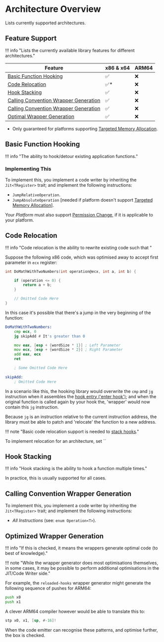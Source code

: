 # Architecture Overview

Lists currently supported architectures.

## Feature Support

!!! info "Lists the currently available library features for different architectures."

| Feature                                                                         | x86 & x64 | ARM64 |
| ------------------------------------------------------------------------------- | --------- | ----- |
| [Basic Function Hooking](#basic-function-hooking)                               | ✅         | ❌     |
| [Code Relocation](#code-relocation)                                             | ✅*        | ❌     |
| [Hook Stacking](#hook-stacking)                                                 | ✅         | ❌     |
| [Calling Convention Wrapper Generation](#calling-convention-wrapper-generation) | ✅         | ❌     |
| [Calling Convention Wrapper Generation](#calling-convention-wrapper-generation) | ✅         | ❌     |
| [Optimal Wrapper Generation](#optimal-wrapper-generation)                       | ✅         | ❌     |

* Only guaranteed for platforms supporting [Targeted Memory Allocation](../platform/overview.md).

## Basic Function Hooking

!!! info "The ability to hook/detour existing application functions."

### Implementing This

To implement this, you implement a code writer by inheriting the `Jit<TRegister>` trait; and 
implement the following instructions:  

- `JumpRelativeOperation`.  
- `JumpAbsoluteOperation` [needed if platform doesn't support [Targeted Memory Allocation](../platform/overview.md)].  

Your *Platform* must also support [Permission Change](../platform/overview.md#required-permission-change), if it is
applicable to your platform.

## Code Relocation

!!! info "Code relocation is the ability to rewrite existing code such that "

Suppose the following x86 code, which was optimised away to accept first parameter in `ecx` register:  

```c
int DoMathWithTwoNumbers(int operation@ecx, int a, int b) {

    if (operation <= 0) {
        return a + b;
    }

    // Omitted Code Here
}
```

In this case it's possible that there's a jump in the very beginning of the function:  

```asm
DoMathWithTwoNumbers:
    cmp ecx, 0
    jg skipAdd # It's greater than 0

    mov eax, [esp + {wordSize * 1}] ; Left Parameter
    mov ecx, [esp + {wordSize * 2}] ; Right Parameter
    add eax, ecx
    ret

    ; Some Omitted Code Here
    
skipAdd:
    ; Omitted Code Here
```

In a scenario like this, the hooking library would overwrite the `cmp` and `jg` instruction when
it assembles the [hook entry ('enter hook')](../design/overview.md#key); and when the original
function is called again by your hook the, 'wrapper' would now contain this `jg` instruction.

Because `jg` is an instruction relative to the current instruction address, the library must be able
to patch and 'relocate' the function to a new address.

!!! note "Basic code relocation support is needed to [stack hooks](#hook-stacking)."

To implement relocation for an architecture, set ``

## Hook Stacking

!!! info "Hook stacking is the ability to hook a function multiple times."

In practice, this is usually supported for all cases.

## Calling Convention Wrapper Generation

To implement this, you implement a code writer by inheriting the `Jit<TRegister>` trait; and 
implement the following instructions:  

- *All Instructions* (see: `enum Operation<T>`).  

## Optimized Wrapper Generation

!!! info "If this is checked, it means the wrappers generate optimal code (to best of knowledge)."

!!! note "While the wrapper generator does most optimisations themselves, in some cases, it may be possible to perform additional optimisations in the JIT/Code Writer side."

For example, the `reloaded-hooks` wrapper generator might generate the following sequence of pushes for ARM64:

```asm
push x0
push x1
```

A clever ARM64 compiler however would be able to translate this to:

```asm
stp x0, x1, [sp, #-16]!
```

When the code emitter can recognise these patterns, and optimise further, the box is checked.